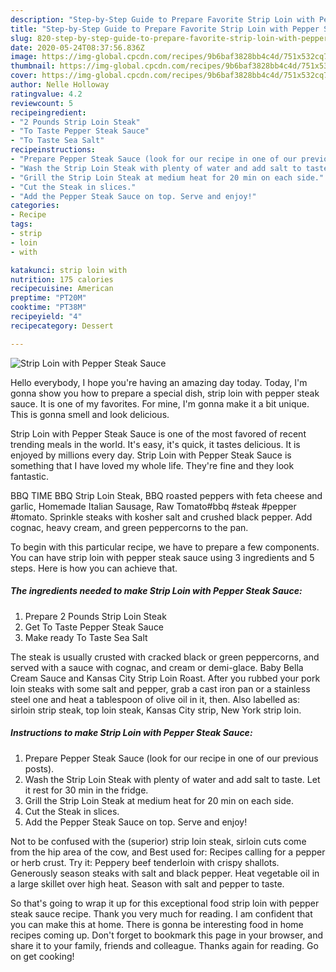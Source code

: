 ```yaml
---
description: "Step-by-Step Guide to Prepare Favorite Strip Loin with Pepper Steak Sauce"
title: "Step-by-Step Guide to Prepare Favorite Strip Loin with Pepper Steak Sauce"
slug: 820-step-by-step-guide-to-prepare-favorite-strip-loin-with-pepper-steak-sauce
date: 2020-05-24T08:37:56.836Z
image: https://img-global.cpcdn.com/recipes/9b6baf3828bb4c4d/751x532cq70/strip-loin-with-pepper-steak-sauce-recipe-main-photo.jpg
thumbnail: https://img-global.cpcdn.com/recipes/9b6baf3828bb4c4d/751x532cq70/strip-loin-with-pepper-steak-sauce-recipe-main-photo.jpg
cover: https://img-global.cpcdn.com/recipes/9b6baf3828bb4c4d/751x532cq70/strip-loin-with-pepper-steak-sauce-recipe-main-photo.jpg
author: Nelle Holloway
ratingvalue: 4.2
reviewcount: 5
recipeingredient:
- "2 Pounds Strip Loin Steak"
- "To Taste Pepper Steak Sauce"
- "To Taste Sea Salt"
recipeinstructions:
- "Prepare Pepper Steak Sauce (look for our recipe in one of our previous posts)."
- "Wash the Strip Loin Steak with plenty of water and add salt to taste. Let it rest for 30 min in the fridge."
- "Grill the Strip Loin Steak at medium heat for 20 min on each side."
- "Cut the Steak in slices."
- "Add the Pepper Steak Sauce on top. Serve and enjoy!"
categories:
- Recipe
tags:
- strip
- loin
- with

katakunci: strip loin with 
nutrition: 175 calories
recipecuisine: American
preptime: "PT20M"
cooktime: "PT38M"
recipeyield: "4"
recipecategory: Dessert

---
```



![Strip Loin with Pepper Steak Sauce](https://img-global.cpcdn.com/recipes/9b6baf3828bb4c4d/751x532cq70/strip-loin-with-pepper-steak-sauce-recipe-main-photo.jpg)

Hello everybody, I hope you're having an amazing day today. Today, I'm gonna show you how to prepare a special dish, strip loin with pepper steak sauce. It is one of my favorites. For mine, I'm gonna make it a bit unique. This is gonna smell and look delicious.

Strip Loin with Pepper Steak Sauce is one of the most favored of recent trending meals in the world. It's easy, it's quick, it tastes delicious. It is enjoyed by millions every day. Strip Loin with Pepper Steak Sauce is something that I have loved my whole life. They're fine and they look fantastic.

BBQ TIME BBQ Strip Loin Steak, BBQ roasted peppers with feta cheese and garlic, Homemade Italian Sausage, Raw Tomato#bbq #steak #pepper #tomato. Sprinkle steaks with kosher salt and crushed black pepper. Add cognac, heavy cream, and green peppercorns to the pan.


To begin with this particular recipe, we have to prepare a few components. You can have strip loin with pepper steak sauce using 3 ingredients and 5 steps. Here is how you can achieve that.

<!--inarticleads1-->

##### The ingredients needed to make Strip Loin with Pepper Steak Sauce:

1. Prepare 2 Pounds Strip Loin Steak
1. Get To Taste Pepper Steak Sauce
1. Make ready To Taste Sea Salt


The steak is usually crusted with cracked black or green peppercorns, and served with a sauce with cognac, and cream or demi-glace. Baby Bella Cream Sauce and Kansas City Strip Loin Roast. After you rubbed your pork loin steaks with some salt and pepper, grab a cast iron pan or a stainless steel one and heat a tablespoon of olive oil in it, then. Also labelled as: sirloin strip steak, top loin steak, Kansas City strip, New York strip loin. 

<!--inarticleads2-->

##### Instructions to make Strip Loin with Pepper Steak Sauce:

1. Prepare Pepper Steak Sauce (look for our recipe in one of our previous posts).
1. Wash the Strip Loin Steak with plenty of water and add salt to taste. Let it rest for 30 min in the fridge.
1. Grill the Strip Loin Steak at medium heat for 20 min on each side.
1. Cut the Steak in slices.
1. Add the Pepper Steak Sauce on top. Serve and enjoy!


Not to be confused with the (superior) strip loin steak, sirloin cuts come from the hip area of the cow, and Best used for: Recipes calling for a pepper or herb crust. Try it: Peppery beef tenderloin with crispy shallots. Generously season steaks with salt and black pepper. Heat vegetable oil in a large skillet over high heat. Season with salt and pepper to taste. 

So that's going to wrap it up for this exceptional food strip loin with pepper steak sauce recipe. Thank you very much for reading. I am confident that you can make this at home. There is gonna be interesting food in home recipes coming up. Don't forget to bookmark this page in your browser, and share it to your family, friends and colleague. Thanks again for reading. Go on get cooking!

